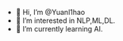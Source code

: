- 👋 Hi, I’m @Yuanl1hao
- 👀 I’m interested in NLP,ML,DL.
- 🌱 I’m currently learning AI.

<!---
Yuanl1hao/Yuanl1hao is a ✨ special ✨ repository because its `README.md` (this file) appears on your GitHub profile.
You can click the Preview link to take a look at your changes.
--->
